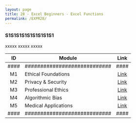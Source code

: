 ```yaml
---
layout: page
title: 28 - Excel Beginners - Excel Functions
permalink: /EXPR28/
---
```


<h3>S1S1S1S1S1S1S1S1S1</h3>

xxxxx xxxxx xxxxx

| ID | Module                     |Link|
|:--:|----------------------------|:--:|
|####|############################|####|
| M1 | Ethical Foundations        |[Link](/03-MSDS-Courses/MSDS21/M1/)|
| M2 | Privacy & Security         |[Link](/03-MSDS-Courses/MSDS21/M2/)|
| M3 | Professional Ethics        |[Link](/03-MSDS-Courses/MSDS21/M3/)|
| M4 | Algorithmic Bias           |[Link](/03-MSDS-Courses/MSDS21/M4/)|
| M5 | Medical Applications       |[Link](/03-MSDS-Courses/MSDS21/M5/)|
|####|############################|####|

